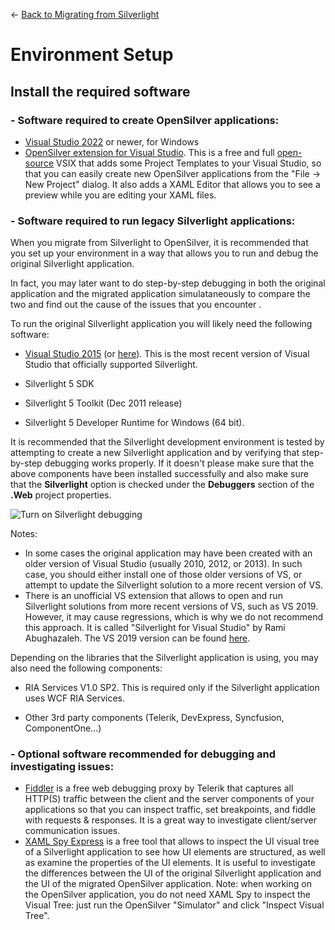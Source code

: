 ← [Back to Migrating from Silverlight](/docs/9/25)
# Environment Setup

## Install the required software

### - Software required to create OpenSilver applications:

* [Visual Studio 2022](https://visualstudio.microsoft.com/downloads/) or newer, for Windows
* [OpenSilver extension for Visual Studio](https://opensilver.net/download.aspx). This is a free and full [open-source](https://github.com/OpenSilver/OpenSilver) VSIX that adds some Project Templates to your Visual Studio, so that you can easily create new OpenSilver applications from the "File -> New Project" dialog. It also adds a XAML Editor that allows you to see a preview while you are editing your XAML files.

### - Software required to run legacy Silverlight applications:

When you migrate from Silverlight to OpenSilver, it is recommended that you set up your environment in a way that allows you to run and debug the original Silverlight application.

In fact, you may later want to do step-by-step debugging in both the original application and the migrated application simulataneously to compare the two and find out the cause of the issues that you encounter .

To run the original Silverlight application you will likely need the following software:

- [Visual Studio 2015](https://visualstudio.microsoft.com/vs/older-downloads/) (or [here](https://stackoverflow.com/questions/44290672/how-to-download-visual-studio-community-edition-2015-not-2017)). This is the most recent version of Visual Studio that officially supported Silverlight.

- Silverlight 5 SDK

- Silverlight 5 Toolkit (Dec 2011 release)

- Silverlight 5 Developer Runtime for Windows (64 bit).

It is recommended that the Silverlight development environment is tested by attempting to create a new Silverlight application and by verifying that step-by-step debugging works properly. If it doesn't please make sure that the above components have been installed successfully and also make sure that the **Silverlight** option is checked under the **Debuggers** section of the **.Web** project properties.

![Turn on Silverlight debugging](https://raw.githubusercontent.com/UserwareDocumentation/userware-docs/main/images/a373e15481fd4862bc1dd764b619b0a8.png)

  Notes:
  - In some cases the original application may have been created with an older version of Visual Studio (usually 2010, 2012, or 2013). In such case, you should either install one of those older versions of VS, or attempt to update the Silverlight solution to a more recent version of VS.
  - There is an unofficial VS extension that allows to open and run Silverlight solutions from more recent versions of VS, such as VS 2019. However, it may cause regressions, which is why we do not recommend this approach. It is called "Silverlight for Visual Studio" by Rami Abughazaleh. The VS 2019 version can be found [here](https://marketplace.visualstudio.com/items?itemName=RamiAbughazaleh.SilverlightProjectSystem).

Depending on the libraries that the Silverlight application is using, you may also need the following components:

- RIA Services V1.0 SP2. This is required only if the Silverlight application uses WCF RIA Services.

- Other 3rd party components (Telerik, DevExpress, Syncfusion, ComponentOne...) 


### - Optional software recommended for debugging and investigating issues:

- [Fiddler](https://www.telerik.com/download/fiddler) is a free web debugging proxy by Telerik that captures all HTTP(S) traffic between the client and the server components of your applications so that you can inspect traffic, set breakpoints, and fiddle with requests & responses. It is a great way to investigate client/server communication issues.
- [XAML Spy Express](http://xamlspy.com/learn/xaml-spy-express) is a free tool that allows to inspect the UI visual tree of a Silverlight application to see how UI elements are structured, as well as examine the properties of the UI elements. It is useful to investigate the differences between the UI of the original Silverlight application and the UI of the migrated OpenSilver application. Note: when working on the OpenSilver application, you do not need XAML Spy to inspect the Visual Tree: just run the OpenSilver "Simulator" and click "Inspect Visual Tree".
